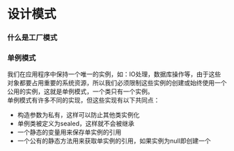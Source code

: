# 设计模式
### 什么是工厂模式

### 单例模式
我们在应用程序中保持一个唯一的实例，如：IO处理，数据库操作等，由于这些对象都要占用重要的系统资源，所以我们必须限制这些实例的创建或始终使用一个公用的实例，这就是单例模式，一个类只有一个实例。</br>
单例模式有许多不同的实现，但这些实现有以下共同点：
* 构造参数为私有，这样可以防止其他类实例化
* 单例类被定义为sealed，这样就不会被继承
* 一个静态的变量用来保存单实例的引用
* 一个公有的静态方法用来获取单实例的引用，如果实例为null即创建一个
